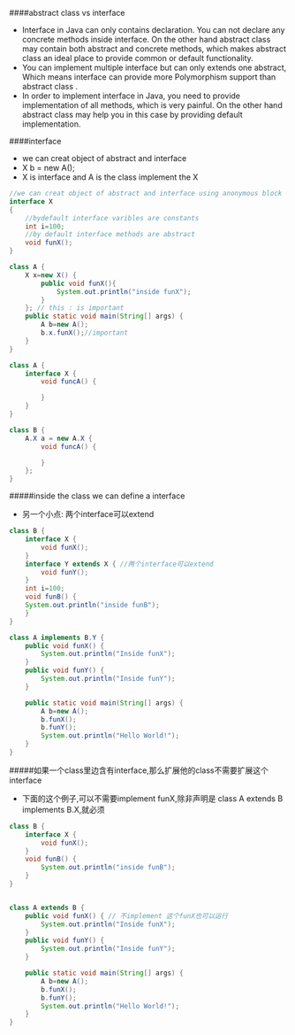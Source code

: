 ####abstract class vs interface
- Interface in Java can only contains declaration. You can not declare any concrete methods inside interface. On the other hand abstract class may contain both abstract and concrete methods, which makes abstract class an ideal place to provide common or default functionality.
- You can implement multiple interface but can only extends one abstract, Which means interface can provide more Polymorphism support than abstract class .
- In order to implement interface in Java, you need to provide implementation of all methods, which is very painful. On the other hand abstract class may help you in this case by providing default implementation.

####interface
- we can creat object of abstract and interface
- X b = new A();
- X is interface and A is the class implement the X

```java
//we can creat object of abstract and interface using anonymous block
interface X
{
	//bydefault interface varibles are constants
	int i=100;
	//by default interface methods are abstract
	void funX();
}

class A {
	X x=new X() {
		public void funX(){
			System.out.println("inside funX");
		}
	}; // this : is important
	public static void main(String[] args) {
		A b=new A();
		b.x.funX();//important
	}
}

```

```java
class A {
	interface X {
		void funcA() {

		}
	}
}

class B {
	A.X a = new A.X {
		void funcA() {

		}
	};
}
```
#####inside the class we can define a interface
- 另一个小点: 两个interface可以extend

```java
class B {
	interface X {
		void funX();
	}
	interface Y extends X { //两个interface可以extend
		void funY();
	}
	int i=100;
	void funB() {
	System.out.println("inside funB");
	}
}

class A implements B.Y {
	public void funX() {
		System.out.println("Inside funX");
	}
	public void funY() {
		System.out.println("Inside funY");
	}

	public static void main(String[] args) {
		A b=new A();
		b.funX();
		b.funY();
		System.out.println("Hello World!");
	}
}
```

#####如果一个class里边含有interface,那么扩展他的class不需要扩展这个interface
- 下面的这个例子,可以不需要implement funX,除非声明是 class A extends B implements  B.X,就必须

```java
class B {
	interface X {
		void funX();
	}
	void funB() {
		System.out.println("inside funB");
	}
}


class A extends B {
	public void funX() { // 不implement 这个funX也可以运行
		System.out.println("Inside funX");
	}
	public void funY() {
		System.out.println("Inside funY");
	}

	public static void main(String[] args) {
		A b=new A();
		b.funX();
		b.funY();
		System.out.println("Hello World!");
	}
}
```

